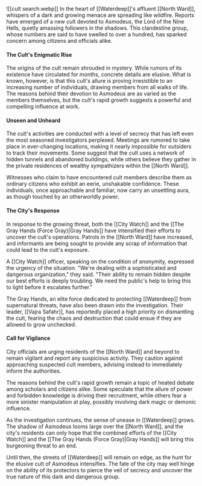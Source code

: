 ![[cult search.webp]]
In the heart of [[Waterdeep]]'s affluent [[North Ward]], whispers of a dark and growing menace are spreading like wildfire. Reports have emerged of a new cult devoted to Asmodeus, the Lord of the Nine Hells, quietly amassing followers in the shadows. This clandestine group, whose numbers are said to have swelled to over a hundred, has sparked concern among citizens and officials alike.

#### The Cult's Enigmatic Rise

The origins of the cult remain shrouded in mystery. While rumors of its existence have circulated for months, concrete details are elusive. What is known, however, is that this cult's allure is proving irresistible to an increasing number of individuals, drawing members from all walks of life. The reasons behind their devotion to Asmodeus are as varied as the members themselves, but the cult's rapid growth suggests a powerful and compelling influence at work.

#### Unseen and Unheard

The cult's activities are conducted with a level of secrecy that has left even the most seasoned investigators perplexed. Meetings are rumored to take place in ever-changing locations, making it nearly impossible for outsiders to track their movements. Some suggest that the cult uses a network of hidden tunnels and abandoned buildings, while others believe they gather in the private residences of wealthy sympathizers within the [[North Ward]].

Witnesses who claim to have encountered cult members describe them as ordinary citizens who exhibit an eerie, unshakable confidence. These individuals, once approachable and familiar, now carry an unsettling aura, as though touched by an otherworldly power.

#### The City's Response

In response to the growing threat, both the [[City Watch]] and the [[The Gray Hands (Force Gray)|Gray Hands]] have intensified their efforts to uncover the cult's operations. Patrols in the [[North Ward]] have increased, and informants are being sought to provide any scrap of information that could lead to the cult's exposure.

A [[City Watch]] officer, speaking on the condition of anonymity, expressed the urgency of the situation. "We're dealing with a sophisticated and dangerous organization," they said. "Their ability to remain hidden despite our best efforts is deeply troubling. We need the public's help to bring this to light before it escalates further."

The Gray Hands, an elite force dedicated to protecting [[Waterdeep]] from supernatural threats, have also been drawn into the investigation. Their leader, [[Vajra Safahr]], has reportedly placed a high priority on dismantling the cult, fearing the chaos and destruction that could ensue if they are allowed to grow unchecked.

#### Call for Vigilance

City officials are urging residents of the [[North Ward]] and beyond to remain vigilant and report any suspicious activity. They caution against approaching suspected cult members, advising instead to immediately inform the authorities.

The reasons behind the cult's rapid growth remain a topic of heated debate among scholars and citizens alike. Some speculate that the allure of power and forbidden knowledge is driving their recruitment, while others fear a more sinister manipulation at play, possibly involving dark magic or demonic influence.

As the investigation continues, the sense of unease in [[Waterdeep]] grows. The shadow of Asmodeus looms large over the [[North Ward]], and the city's residents can only hope that the combined efforts of the [[City Watch]] and the [[The Gray Hands (Force Gray)|Gray Hands]] will bring this burgeoning threat to an end.

Until then, the streets of [[Waterdeep]] will remain on edge, as the hunt for the elusive cult of Asmodeus intensifies. The fate of the city may well hinge on the ability of its protectors to pierce the veil of secrecy and uncover the true nature of this dark and dangerous group.